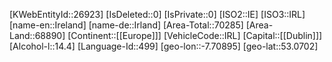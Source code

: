 ﻿---
location: [53.0702,-7.70895]
type: Country
tags: [geo/Country]
---
[KWebEntityId::26923]
[IsDeleted::0]
[IsPrivate::0]
[ISO2::IE]
[ISO3::IRL]
[name-en::Ireland]
[name-de::Irland]
[Area-Total::70285]
[Area-Land::68890]
[Continent::[[Europe]]]
[VehicleCode::IRL]
[Capital::[[Dublin]]]
[Alcohol-l::14.4]
[Language-Id::499]
[geo-lon::-7.70895]
[geo-lat::53.0702]

